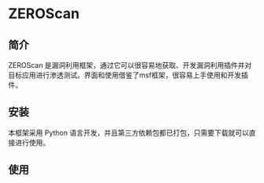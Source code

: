 # ZEROScan

## 简介

ZEROScan 是漏洞利用框架，通过它可以很容易地获取、开发漏洞利用插件并对目标应用进行渗透测试。界面和使用借鉴了msf框架，很容易上手使用和开发插件。

## 安装

本框架采用 Python 语言开发，并且第三方依赖包都已打包，只需要下载就可以直接进行使用。

## 使用

